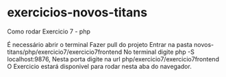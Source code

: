 # exercicios-novos-titans

Como rodar Exercicio 7 - php

É necessário abrir o terminal
Fazer pull do projeto
Entrar na pasta novos-titans/php/exercicio7/exercicio7frontend 
No terminal digite php -S localhost:9876, 
Nesta porta digite na url php/exercicio7/exercicio7frontend
O Exercicio estará disponivel para rodar nesta aba do navegador.

